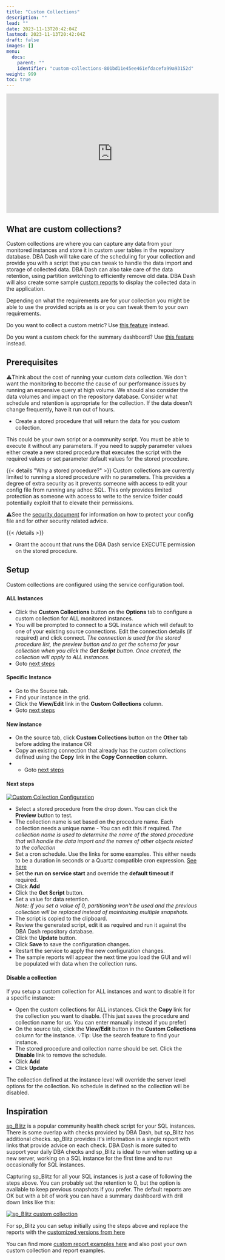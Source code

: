 ```yaml
---
title: "Custom Collections"
description: ""
lead: ""
date: 2023-11-13T20:42:04Z
lastmod: 2023-11-13T20:42:04Z
draft: false
images: []
menu:
  docs:
    parent: ""
    identifier: "custom-collections-801bd11e45ee461efdacefa99a93152d"
weight: 999
toc: true
---
```

<iframe width="560" height="315" src="https://www.youtube.com/embed/0gebFSyS6_k?si=dPriURKKBtHAt7C_" title="YouTube video player" frameborder="0" allow="accelerometer; autoplay; clipboard-write; encrypted-media; gyroscope; picture-in-picture; web-share" allowfullscreen></iframe>

## What are custom collections?

Custom collections are where you can capture any data from your monitored instances and store it in custom user tables in the repository database.  DBA Dash will take care of the scheduling for your collection and provide you with a script that you can tweak to handle the data import and storage of collected data.  DBA Dash can also take care of the data retention, using partition switching to efficiently remove old data.  DBA Dash will also create some sample [custom reports](/docs/how-to/create-custom-reports/) to display the collected data in the application.  

Depending on what the requirements are for your collection you might be able to use the provided scripts as is or you can tweak them to your own requirements.  

Do you want to collect a custom metric?  Use [this feature](/docs/help/os-performance-counters/) instead. 

Do you want a custom check for the summary dashboard?  Use [this feature](/docs/help/custom-checks/) instead.

## Prerequisites

⚠️Think about the cost of running your custom data collection.  We don't want the monitoring to become the cause of our performance issues by running an expensive query at high volume.  We should also consider the data volumes and impact on the repository database.  Consider what schedule and retention is appropriate for the collection.  If the data doesn't change frequently, have it run out of hours.

* Create a stored procedure that will return the data for you custom collection.  

This could be your own script or a community script.  You must be able to execute it without any parameters.  If you need to supply parameter values either create a new stored procedure that executes the script with the required values or set parameter default values for the stored procedure.

{{< details "Why a stored procedure?" >}}
Custom collections are currently limited to running a stored procedure with no parameters.  This provides a degree of extra security as it prevents someone with access to edit your config file from running any adhoc SQL.  This only provides limited protection as someone with access to write to the service folder could potentially exploit that to elevate their permissions. 

⚠️See the [security document](/docs/help/security) for information on how to protect your config file and for other security related advice.

{{< /details >}}

* Grant the account that runs the DBA Dash service EXECUTE permission on the stored procedure.

## Setup

Custom collections are configured using the service configuration tool.  

#### ALL Instances

* Click the **Custom Collections** button on the **Options** tab to configure a custom collection for ALL monitored instances.  
* You will be prompted to connect to a SQL instance which will default to one of your existing source connections.  Edit the connection details (if required) and click connect.
*The connection is used for the stored procedure list, the preview button and to get the schema for your collection when you click the **Get Script** button.  Once created, the collection will apply to ALL instances.*
* Goto [next steps](#next-steps)

#### Specific Instance

* Go to the Source tab.
* Find your instance in the grid.
* Click the **View/Edit** link in the **Custom Collections** column.
* Goto [next steps](#next-steps)

#### New instance

* On the source tab, click **Custom Collections** button on the **Other** tab before adding the instance
OR
* Copy an existing connection that already has the custom collections defined using the **Copy** link in the **Copy Connection** column.
* * Goto [next steps](#next-steps)

#### Next steps

[![Custom Collection Configuration](custom-collection-configuration.png)](custom-collection-configuration.png)

* Select a stored procedure from the drop down.  You can click the **Preview** button to test.
* The collection name is set based on the procedure name.  Each collection needs a unique name - You can edit this if required.
*The collection name is used to determine the name of the stored procedure that will handle the data import and the names of other objects related to the collection*
* Set a cron schedule.  Use the links for some examples.  This either needs to be a duration in seconds or a Quartz compatible cron expression. [See here](/docs/help/schedule/#cron-expressions) 
* Set the **run on service start** and override the **default timeout** if required.
* Click **Add**
* Click the **Get Script** button. 
* Set a value for data retention.  
*Note: If you set a value of 0, partitioning won't be used and the previous collection will be replaced instead of maintaining multiple snapshots.*  
* The script is copied to the clipboard.
* Review the generated script, edit it as required and run it against the DBA Dash repository database.
* Click the **Update** button.
* Click **Save** to save the configuration changes.
* Restart the service to apply the new configuration changes.
* The sample reports will appear the next time you load the GUI and will be populated with data when the collection runs.

#### Disable a collection

If you setup a custom collection for ALL instances and want to disable it for a specific instance:

* Open the custom collections for ALL instances.  Click the **Copy** link for the collection you want to disable.  (This just saves the procedure and collection name for us.  You can enter manually instead if you prefer)
* On the source tab, click the **View/Edit** button in the **Custom Collections** column for the instance.  💡Tip: Use the search feature to find your instance. 
* The stored procedure and collection name should be set.  Click the **Disable** link to remove the schedule.
* Click **Add**
* Click **Update**

The collection defined at the instance level will override the server level options for the collection.  No schedule is defined so the collection will be disabled.

## Inspiration

[sp_Blitz](https://www.brentozar.com/blitz/) is a popular community health check script for your SQL instances.  There is some overlap with checks provided by DBA Dash, but sp_Blitz has additional checks.  sp_Blitz provides it's information in a single report with links that provide advice on each check. DBA Dash is more suited to support your daily DBA checks and sp_Blitz is ideal to run when setting up a new server, working on a SQL instance for the first time and to run occasionally for SQL instances.

Capturing sp_Blitz for all your SQL instances is just a case of following the steps above.  You can probably set the retention to 0, but the option is available to keep previous snapshots if you prefer.  The default reports are OK but with a bit of work you can have a summary dashboard with drill down links like this:

[![sp_Blitz custom collection](sp-blitz-custom-collection.png)](sp-blitz-custom-collection.png)

For sp_Blitz you can setup initially using the steps above and replace the reports with the [customized versions from here](https://github.com/trimble-oss/dba-dash/discussions/768)

You can find more [custom report examples here](https://github.com/trimble-oss/dba-dash/discussions?discussions_q=label%3A%22Custom+Report%22) and also post your own custom collection and report examples.




